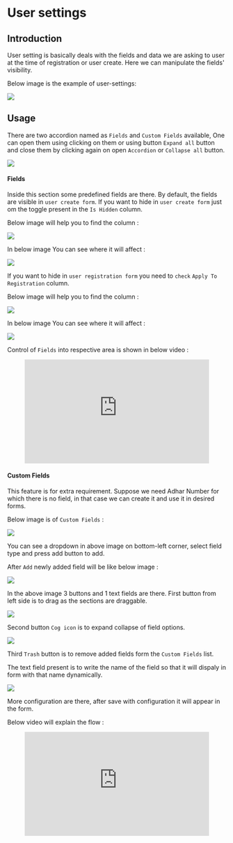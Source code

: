 # User settings

## Introduction
User setting is basically deals with the fields and data we are asking to user at the time of registration or user create. Here we can manipulate the fields' visibility.

Below image is the example of user-settings:

<img src="/images/user-settings-1.png">

## Usage

There are two accordion named as `Fields` and `Custom Fields` available, 
One can open them using clicking on them or using button `Expand all` button and close them by clicking again on open `Accordion` or `Collapse all` button. 

<img src="/images/user-settings-2.png">

#### Fields

Inside this section some predefined fields are there. By default, the fields are visible in `user create form`.
If you want to hide in `user create form` just om the toggle present in the `Is Hidden` column.

Below image will help you to find the column :

<img src="/images/user-settings-3.png">

In below image You can see where it will affect  :

<img src="/images/user-settings-4.png">

If you want to hide in `user registration form` you need to `check` `Apply To Registration`
column.

Below image will help you to find the column :

<img src="/images/user-settings-5.png">

In below image You can see where it will affect  :

<img src="/images/user-settings-6.png">

Control of `Fields` into respective area is shown in below video :

<figure>
  <iframe src="https://img-v4.getdemo.dev/screenshot/chrome_7SPozdalzj.mp4" frameborder="0" allowfullscreen="true" style="width: 100%; aspect-ratio: 16/9;"> </iframe>
</figure>

#### Custom Fields

This feature is for extra requirement. Suppose we need Adhar Number for which there is no field, in that case we can create it and use it in desired forms.

Below image is of `Custom Fields` :

<img src="/images/user-settings-7.png">

You can see a dropdown in above image on bottom-left corner, select field type and press add button to add.

After `Add` newly added field will be like below image :

<img src="/images/user-settings-8.png">

In the above image 3 buttons and 1 text fields are there.
First button from left side is to drag as the sections are draggable.

<img src="/images/user-settings-9.png">

Second button `Cog icon` is to expand collapse of field options.

<img src="/images/user-settings-10.png">

Third `Trash` button is to remove added fields form the `Custom Fields` list.

The text field present is to write the name of the field so that it will dispaly in form with that name dynamically.

<img src="/images/user-settings-11.png">

More configuration are there, after save with configuration it will appear in the form. 

Below video will explain the flow :

<figure>
  <iframe src="https://img-v4.getdemo.dev/screenshot/chrome_NJVUbFZDuA.mp4" frameborder="0" allowfullscreen="true" style="width: 100%; aspect-ratio: 16/9;"> </iframe>
</figure>

